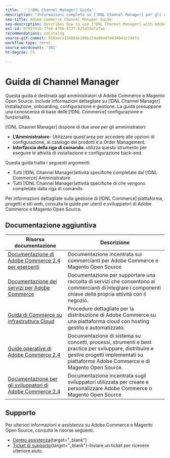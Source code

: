 ```yaml
---
title: '''[!DNL Channel Manager] Guida"'
description: "Informazioni complete su [!DNL Channel Manager] per gli amministratori di Adobe Commerce e di Magento Open Source, incluse l’installazione e l’onboarding."
seo-title: Adobe Commerce Channel Manager Guide
seo-description: Describes how to use [!DNL Channel Manager] with Adobe Commerce or Magento Open Source.
exl-id: 0703741b-77e0-47b0-917f-b25d14afa7ae
recommendations: noCatalog
source-git-commit: 850aece134084e108b324a964d7d834042c7ddfd
workflow-type: tm+mt
source-wordcount: '302'
ht-degree: 1%

---
```



# Guida di Channel Manager

Questa guida è destinata agli amministratori di Adobe Commerce e Magento Open Source. Include informazioni dettagliate su [!DNL Channel Manager] installazione, onboarding, configurazione e gestione. La guida presuppone una conoscenza di base delle [!DNL Commerce] configurazione e funzionalità.

[!DNL Channel Manager] dispone di due aree per gli amministratori:

* **L’Amministratore**- Utilizzare quest&#39;area per accedere alle opzioni di configurazione, al catalogo dei prodotti e a Order Management.
* **Interfaccia della riga di comando**: utilizza questo strumento per eseguire le attività di installazione e configurazione back-end.

Questa guida tratta i seguenti argomenti:

* Tutti [!DNL Channel Manager]attività specifiche completate dal [!DNL Commerce] Amministratore
* Tutti [!DNL Channel Manager]attività specifiche di che vengono completate dalla riga di comando.

Per informazioni dettagliate sulla gestione di [!DNL Commerce] piattaforma, progetti e siti web, consulta le guide per utenti e sviluppatori di Adobe Commerce e Magento Open Source.

## Documentazione aggiuntiva


| Risorsa documentazione | Descrizione |
|---------------------------------------------------------------------------------------------------------------------------------------|----------------------------------------------------------------------------------------------------------------------------------------------------------------------------------------|
| [Documentazione di Adobe Commerce 2.4 per esercenti](https://experienceleague.adobe.com/docs/commerce-admin/user-guides/home.html) | Documentazione incentrata sui commercianti per Adobe Commerce e Magento Open Source |
| [Documentazione dei servizi per Adobe Commerce](https://experienceleague.adobe.com/docs/commerce-merchant-services/user-guides/home.html) | Documentazione per supportare una raccolta di servizi che consentono ai commercianti di integrare i componenti chiave della propria attività con il negozio. |
| [Guida di Commerce su infrastruttura Cloud](https://experienceleague.adobe.com/docs/commerce-cloud-service/user-guide/overview.html) | Procedure dettagliate per la distribuzione di Adobe Commerce su una piattaforma cloud con hosting gestito e automatizzato. |
| [Guide operative di Adobe Commerce 2.4](https://experienceleague.adobe.com/docs/commerce-operations/operational-guides/home.html) | Documentazione di sistema su concetti, processi, strumenti e best practice per sviluppare, distribuire e gestire progetti implementati su piattaforme Adobe Commerce e di Magento Open Source. |
| [Documentazione per gli sviluppatori di Adobe Commerce 2.4](https://developer.adobe.com/commerce/docs) | Documentazione incentrata sugli sviluppatori utilizzata per creare e personalizzare Adobe Commerce o Magento Open Source |

## Supporto

Per ulteriori informazioni e assistenza su Adobe Commerce e Magento Open Source, consulta le risorse seguenti:

* [Centro assistenza](https://support.magento.com/hc/en-us){target="_blank"}
* [Ticket di supporto](https://support.magento.com/hc/en-us/articles/360000913794#submit-ticket){target="_blank"}-Inviare un ticket per ricevere ulteriore aiuto.
